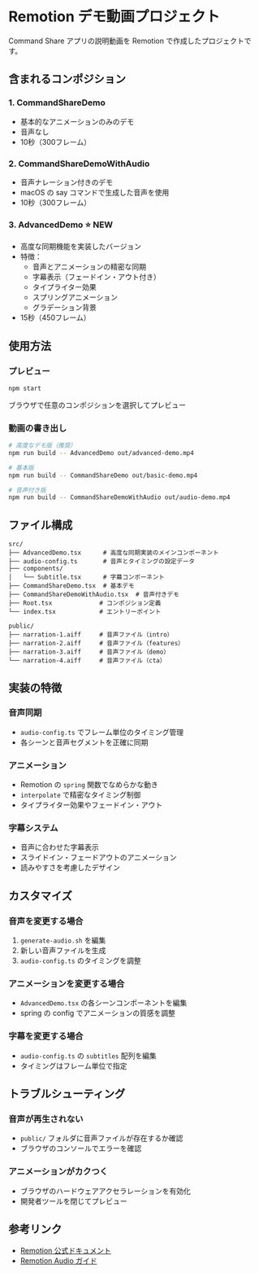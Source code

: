 # Remotion デモ動画プロジェクト

Command Share アプリの説明動画を Remotion で作成したプロジェクトです。

## 含まれるコンポジション

### 1. CommandShareDemo
- 基本的なアニメーションのみのデモ
- 音声なし
- 10秒（300フレーム）

### 2. CommandShareDemoWithAudio
- 音声ナレーション付きのデモ
- macOS の say コマンドで生成した音声を使用
- 10秒（300フレーム）

### 3. AdvancedDemo ⭐ NEW
- 高度な同期機能を実装したバージョン
- 特徴：
  - 音声とアニメーションの精密な同期
  - 字幕表示（フェードイン・アウト付き）
  - タイプライター効果
  - スプリングアニメーション
  - グラデーション背景
- 15秒（450フレーム）

## 使用方法

### プレビュー
```bash
npm start
```
ブラウザで任意のコンポジションを選択してプレビュー

### 動画の書き出し
```bash
# 高度なデモ版（推奨）
npm run build -- AdvancedDemo out/advanced-demo.mp4

# 基本版
npm run build -- CommandShareDemo out/basic-demo.mp4

# 音声付き版
npm run build -- CommandShareDemoWithAudio out/audio-demo.mp4
```

## ファイル構成

```
src/
├── AdvancedDemo.tsx      # 高度な同期実装のメインコンポーネント
├── audio-config.ts       # 音声とタイミングの設定データ
├── components/
│   └── Subtitle.tsx      # 字幕コンポーネント
├── CommandShareDemo.tsx  # 基本デモ
├── CommandShareDemoWithAudio.tsx  # 音声付きデモ
├── Root.tsx             # コンポジション定義
└── index.tsx            # エントリーポイント

public/
├── narration-1.aiff     # 音声ファイル（intro）
├── narration-2.aiff     # 音声ファイル（features）
├── narration-3.aiff     # 音声ファイル（demo）
└── narration-4.aiff     # 音声ファイル（cta）
```

## 実装の特徴

### 音声同期
- `audio-config.ts` でフレーム単位のタイミング管理
- 各シーンと音声セグメントを正確に同期

### アニメーション
- Remotion の `spring` 関数でなめらかな動き
- `interpolate` で精密なタイミング制御
- タイプライター効果やフェードイン・アウト

### 字幕システム
- 音声に合わせた字幕表示
- スライドイン・フェードアウトのアニメーション
- 読みやすさを考慮したデザイン

## カスタマイズ

### 音声を変更する場合
1. `generate-audio.sh` を編集
2. 新しい音声ファイルを生成
3. `audio-config.ts` のタイミングを調整

### アニメーションを変更する場合
- `AdvancedDemo.tsx` の各シーンコンポーネントを編集
- spring の config でアニメーションの質感を調整

### 字幕を変更する場合
- `audio-config.ts` の `subtitles` 配列を編集
- タイミングはフレーム単位で指定

## トラブルシューティング

### 音声が再生されない
- `public/` フォルダに音声ファイルが存在するか確認
- ブラウザのコンソールでエラーを確認

### アニメーションがカクつく
- ブラウザのハードウェアアクセラレーションを有効化
- 開発者ツールを閉じてプレビュー

## 参考リンク
- [Remotion 公式ドキュメント](https://www.remotion.dev/)
- [Remotion Audio ガイド](https://www.remotion.dev/docs/using-audio)